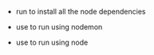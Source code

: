 - run <npm install> to install all the node dependencies

- use <npm run dev> to run using nodemon

- use <npm run start> to run using node